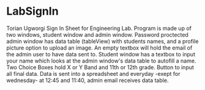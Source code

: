 # LabSignIn

Torian Ugworgi Sign In Sheet for Engineering Lab.
Program is made up of two windows, student window and admin window.
Password proctected admin window has data table (tableView) with students names, and a profile picture option to upload an image. An empty textbox will hold the email of the admin user to have data sent to.
Student window has a textbox to input your name which looks at the admin window's data table to autofill a name. Two Choice Boxes hold X or Y Band and 11th or 12th grade. Button to input all final data.
Data is sent into a spreadsheet and everyday -exept for wednesday- at 12:45 and 11:40, admin email receives data table. 

